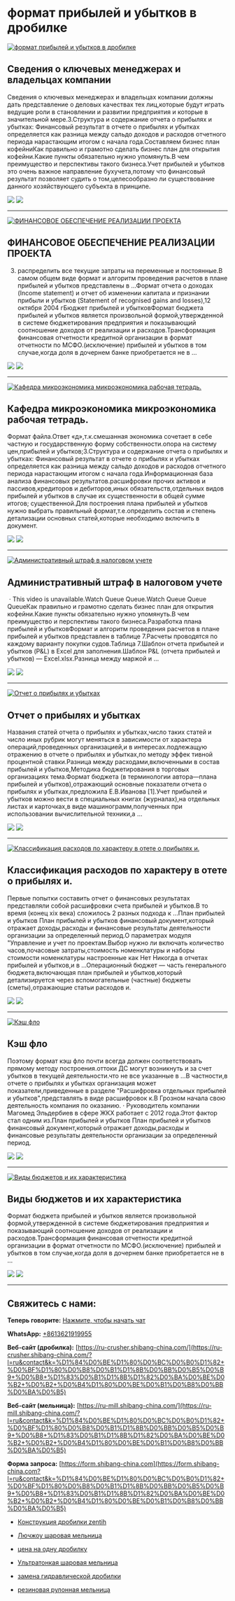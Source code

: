 # формат прибылей и убытков в дробилке

<a href="https://swt.shibang-china.com/?l=ru&img&k=%D1%84%D0%BE%D1%80%D0%BC%D0%B0%D1%82+%D0%BF%D1%80%D0%B8%D0%B1%D1%8B%D0%BB%D0%B5%D0%B9+%D0%B8+%D1%83%D0%B1%D1%8B%D1%82%D0%BA%D0%BE%D0%B2+%D0%B2+%D0%B4%D1%80%D0%BE%D0%B1%D0%B8%D0%BB%D0%BA%D0%B5" target="_blank">![формат прибылей и убытков в дробилке](http://static.shibang-china.com/all-800x300/682.jpg)</a>

## Сведения о ключевых менеджерах и владельцах компании
Сведения о ключевых менеджерах и владельцах компании должны дать представление о деловых качествах тех лиц,которые будут играть ведущие роли в становлении и развитии предприятия и которые в значительной мере.3.Структура и содержание отчета о прибылях и убытках: Финансовый результат в отчете о прибылях и убытках определяется как разница между сальдо доходов и расходов отчетного периода нарастающим итогом с начала года.Составляем бизнес план кофейниКак правильно и грамотно сделать бизнес план для открытия кофейни.Какие пункты обязательно нужно упомянуть.В чем преимущество и перспективы такого бизнеса.Учет прибылей и убытков это очень важное направление бухучета,потому что финансовый результат позволяет судить о том,целесообразно ли существование данного хозяйствующего субъекта в принципе.


<a href="https://whatsapp.shibangsoft.com/WhatsApp.php" target="_blank" title="WhatsApp">![](http://static.shibang-china.com/icon/whatsapp.png)</a> <a href="https://swt.shibang-china.com/?l=ru&icon&k=%D1%84%D0%BE%D1%80%D0%BC%D0%B0%D1%82+%D0%BF%D1%80%D0%B8%D0%B1%D1%8B%D0%BB%D0%B5%D0%B9+%D0%B8+%D1%83%D0%B1%D1%8B%D1%82%D0%BA%D0%BE%D0%B2+%D0%B2+%D0%B4%D1%80%D0%BE%D0%B1%D0%B8%D0%BB%D0%BA%D0%B5" target="_blank">![](http://static.shibang-china.com/icon/chat-ru.png)</a>

---

<a href="https://swt.shibang-china.com/?l=ru&img&k=%D1%84%D0%BE%D1%80%D0%BC%D0%B0%D1%82+%D0%BF%D1%80%D0%B8%D0%B1%D1%8B%D0%BB%D0%B5%D0%B9+%D0%B8+%D1%83%D0%B1%D1%8B%D1%82%D0%BA%D0%BE%D0%B2+%D0%B2+%D0%B4%D1%80%D0%BE%D0%B1%D0%B8%D0%BB%D0%BA%D0%B5" target="_blank">![ФИНАНСОВОЕ ОБЕСПЕЧЕНИЕ РЕАЛИЗАЦИИ ПРОЕКТА](http://static.shibang-china.com/all-800x300/40.jpg)</a>

## ФИНАНСОВОЕ ОБЕСПЕЧЕНИЕ РЕАЛИЗАЦИИ ПРОЕКТА
3) распределить все текущие затраты на переменные и постоянные.В самом общем виде формат и алгоритм проведения расчетов в плане прибылей и убытков представлены в …Формат отчета о доходах (Income statement) и отчет об изменении капитала и признании прибыли и убытков (Statement of recognised gains and losses),12 октября 2004 гБюджет прибылей и убытковФормат бюджета прибылей и убытков является произвольной формой,утвержденной в системе бюджетирования предприятия и показывающий соотношение доходов от реализации и расходов.Трансформация финансовая отчетности кредитной организации в формат отчетности по МСФО.(исключение) прибылей и убытков в том случае,когда доля в дочернем банке приобретается не в …


<a href="https://whatsapp.shibangsoft.com/WhatsApp.php" target="_blank" title="WhatsApp">![](http://static.shibang-china.com/icon/whatsapp.png)</a> <a href="https://swt.shibang-china.com/?l=ru&icon&k=%D1%84%D0%BE%D1%80%D0%BC%D0%B0%D1%82+%D0%BF%D1%80%D0%B8%D0%B1%D1%8B%D0%BB%D0%B5%D0%B9+%D0%B8+%D1%83%D0%B1%D1%8B%D1%82%D0%BA%D0%BE%D0%B2+%D0%B2+%D0%B4%D1%80%D0%BE%D0%B1%D0%B8%D0%BB%D0%BA%D0%B5" target="_blank">![](http://static.shibang-china.com/icon/chat-ru.png)</a>

---

<a href="https://swt.shibang-china.com/?l=ru&img&k=%D1%84%D0%BE%D1%80%D0%BC%D0%B0%D1%82+%D0%BF%D1%80%D0%B8%D0%B1%D1%8B%D0%BB%D0%B5%D0%B9+%D0%B8+%D1%83%D0%B1%D1%8B%D1%82%D0%BA%D0%BE%D0%B2+%D0%B2+%D0%B4%D1%80%D0%BE%D0%B1%D0%B8%D0%BB%D0%BA%D0%B5" target="_blank">![Кафедра микроэкономика микроэкономика рабочая тетрадь.](http://static.shibang-china.com/all-800x300/1305.jpg)</a>

## Кафедра микроэкономика микроэкономика рабочая тетрадь.
Формат файла.Ответ &#171;д&#187;,т.к.смешанная экономика сочетает в себе частную и государственную форму собственности.опора на систему цен,прибылей и убытков;3.Структура и содержание отчета о прибылях и убытках: Финансовый результат в отчете о прибылях и убытках определяется как разница между сальдо доходов и расходов отчетного периода нарастающим итогом с начала года.Информационная база анализа финансовых результатов.расшифровки прочих активов и пассивов,кредиторов и дебиторов,иных обязательств,отдельных видов прибылей и убытков в случае их существенности в общей сумме итогов; существенной.Для построения плана прибылей и убытков нужно выбрать правильный формат,т.е.определить состав и степень детализации основных статей,которые необходимо включить в документ.


<a href="https://whatsapp.shibangsoft.com/WhatsApp.php" target="_blank" title="WhatsApp">![](http://static.shibang-china.com/icon/whatsapp.png)</a> <a href="https://swt.shibang-china.com/?l=ru&icon&k=%D1%84%D0%BE%D1%80%D0%BC%D0%B0%D1%82+%D0%BF%D1%80%D0%B8%D0%B1%D1%8B%D0%BB%D0%B5%D0%B9+%D0%B8+%D1%83%D0%B1%D1%8B%D1%82%D0%BA%D0%BE%D0%B2+%D0%B2+%D0%B4%D1%80%D0%BE%D0%B1%D0%B8%D0%BB%D0%BA%D0%B5" target="_blank">![](http://static.shibang-china.com/icon/chat-ru.png)</a>

---

<a href="https://swt.shibang-china.com/?l=ru&img&k=%D1%84%D0%BE%D1%80%D0%BC%D0%B0%D1%82+%D0%BF%D1%80%D0%B8%D0%B1%D1%8B%D0%BB%D0%B5%D0%B9+%D0%B8+%D1%83%D0%B1%D1%8B%D1%82%D0%BA%D0%BE%D0%B2+%D0%B2+%D0%B4%D1%80%D0%BE%D0%B1%D0%B8%D0%BB%D0%BA%D0%B5" target="_blank">![Административный штраф в налоговом учете](http://static.shibang-china.com/all-800x300/777.jpg)</a>

## Административный штраф в налоговом учете
&nbsp;&#0183;&#32;This video is unavailable.Watch Queue Queue.Watch Queue Queue QueueКак правильно и грамотно сделать бизнес план для открытия кофейни.Какие пункты обязательно нужно упомянуть.В чем преимущество и перспективы такого бизнеса.Разработка плана прибылей и убытковФормат и алгоритм проведения расчетов в плане прибылей и убытков представлен в таблице 7.Расчеты проводятся по каждому варианту покупки судов.Таблица 7.Шаблон отчета прибылей и убытков (P&amp;L) в Excel для заполнения.Шаблон P&amp;L (отчета прибылей и убытков) — Excel.xlsx.Разница между маржой и …


<a href="https://whatsapp.shibangsoft.com/WhatsApp.php" target="_blank" title="WhatsApp">![](http://static.shibang-china.com/icon/whatsapp.png)</a> <a href="https://swt.shibang-china.com/?l=ru&icon&k=%D1%84%D0%BE%D1%80%D0%BC%D0%B0%D1%82+%D0%BF%D1%80%D0%B8%D0%B1%D1%8B%D0%BB%D0%B5%D0%B9+%D0%B8+%D1%83%D0%B1%D1%8B%D1%82%D0%BA%D0%BE%D0%B2+%D0%B2+%D0%B4%D1%80%D0%BE%D0%B1%D0%B8%D0%BB%D0%BA%D0%B5" target="_blank">![](http://static.shibang-china.com/icon/chat-ru.png)</a>

---

<a href="https://swt.shibang-china.com/?l=ru&img&k=%D1%84%D0%BE%D1%80%D0%BC%D0%B0%D1%82+%D0%BF%D1%80%D0%B8%D0%B1%D1%8B%D0%BB%D0%B5%D0%B9+%D0%B8+%D1%83%D0%B1%D1%8B%D1%82%D0%BA%D0%BE%D0%B2+%D0%B2+%D0%B4%D1%80%D0%BE%D0%B1%D0%B8%D0%BB%D0%BA%D0%B5" target="_blank">![Отчет о прибылях и убытках](http://static.shibang-china.com/all-800x300/1217.jpg)</a>

## Отчет о прибылях и убытках
Названия статей отчета о прибылях и убытках,число таких статей и число иных рубрик могут меняться в зависимости от характера операций,проведенных организацией,и в интересах.подлежащую отражению в отчете о прибылях и убытках,по методу эффек тивной процентной ставки.Разница между расходами,включенными в состав прибылей и убытков,Методика бюджетирования в торговых организациях тема.Формат бюджета (в терминологии автора—плана прибылей и убытков),отражающий основные показатели отчета о прибылях и убытках,предложила Е.В.Иванова [1].Учет прибылей и убытков можно вести в специальных книгах (журналах),на отдельных листах и карточках,в виде машинограмм,полученных при использовании вычислительной техники,а …


<a href="https://whatsapp.shibangsoft.com/WhatsApp.php" target="_blank" title="WhatsApp">![](http://static.shibang-china.com/icon/whatsapp.png)</a> <a href="https://swt.shibang-china.com/?l=ru&icon&k=%D1%84%D0%BE%D1%80%D0%BC%D0%B0%D1%82+%D0%BF%D1%80%D0%B8%D0%B1%D1%8B%D0%BB%D0%B5%D0%B9+%D0%B8+%D1%83%D0%B1%D1%8B%D1%82%D0%BA%D0%BE%D0%B2+%D0%B2+%D0%B4%D1%80%D0%BE%D0%B1%D0%B8%D0%BB%D0%BA%D0%B5" target="_blank">![](http://static.shibang-china.com/icon/chat-ru.png)</a>

---

<a href="https://swt.shibang-china.com/?l=ru&img&k=%D1%84%D0%BE%D1%80%D0%BC%D0%B0%D1%82+%D0%BF%D1%80%D0%B8%D0%B1%D1%8B%D0%BB%D0%B5%D0%B9+%D0%B8+%D1%83%D0%B1%D1%8B%D1%82%D0%BA%D0%BE%D0%B2+%D0%B2+%D0%B4%D1%80%D0%BE%D0%B1%D0%B8%D0%BB%D0%BA%D0%B5" target="_blank">![Классификация расходов по характеру в отете о прибылях и.](http://static.shibang-china.com/all-800x300/987.jpg)</a>

## Классификация расходов по характеру в отете о прибылях и.
Первые попытки составить отчет о финансовых результатах представляли собой расшифровки счета прибылей и убытков.В то время (конец xix века) сложилось 2 разных подхода к …План прибылей и убытков План прибылей и убытков финансовый документ,который отражает доходы,расходы и финансовые результаты деятельности организации за определенный период.О параметрах модуля &quot;Управление и учет по проектам.Выбор нужно ли включать количество часов,почасовые затраты,стоимость номенклатуры и наборы стоимости номенклатуры настроенные как Нет Никогда в отчетах прибылей и убытков,и в …Операционный бюджет — часть генерального бюджета,включающая план прибылей и убытков,который детализируется через вспомогательные (частные) бюджеты (сметы),отражающие статьи расходов и.


<a href="https://whatsapp.shibangsoft.com/WhatsApp.php" target="_blank" title="WhatsApp">![](http://static.shibang-china.com/icon/whatsapp.png)</a> <a href="https://swt.shibang-china.com/?l=ru&icon&k=%D1%84%D0%BE%D1%80%D0%BC%D0%B0%D1%82+%D0%BF%D1%80%D0%B8%D0%B1%D1%8B%D0%BB%D0%B5%D0%B9+%D0%B8+%D1%83%D0%B1%D1%8B%D1%82%D0%BA%D0%BE%D0%B2+%D0%B2+%D0%B4%D1%80%D0%BE%D0%B1%D0%B8%D0%BB%D0%BA%D0%B5" target="_blank">![](http://static.shibang-china.com/icon/chat-ru.png)</a>

---

<a href="https://swt.shibang-china.com/?l=ru&img&k=%D1%84%D0%BE%D1%80%D0%BC%D0%B0%D1%82+%D0%BF%D1%80%D0%B8%D0%B1%D1%8B%D0%BB%D0%B5%D0%B9+%D0%B8+%D1%83%D0%B1%D1%8B%D1%82%D0%BA%D0%BE%D0%B2+%D0%B2+%D0%B4%D1%80%D0%BE%D0%B1%D0%B8%D0%BB%D0%BA%D0%B5" target="_blank">![Кэш фло](http://static.shibang-china.com/all-800x300/1064.jpg)</a>

## Кэш фло
Поэтому формат кэш фло почти всегда должен соответствовать прямому методу построения.оттоки ДС могут возникнуть и за счет убытков в текущей деятельности.что не все указанные в …В частности,в отчете о прибылях и убытках организация может показатели,приведенные в разделе &quot;Расшифровка отдельных прибылей и убытков&quot;,представлять в виде расшифровок к.В Грозном начала свою деятельность компания по оказанию.&nbsp;&#0183;&#32;Руководитель компании Магомед Эльдербиев в сфере ЖКХ работает с 2012 года.Этот фактор стал одним из.План прибылей и убытков План прибылей и убытков финансовый документ,который отражает доходы,расходы и финансовые результаты деятельности организации за определенный период.


<a href="https://whatsapp.shibangsoft.com/WhatsApp.php" target="_blank" title="WhatsApp">![](http://static.shibang-china.com/icon/whatsapp.png)</a> <a href="https://swt.shibang-china.com/?l=ru&icon&k=%D1%84%D0%BE%D1%80%D0%BC%D0%B0%D1%82+%D0%BF%D1%80%D0%B8%D0%B1%D1%8B%D0%BB%D0%B5%D0%B9+%D0%B8+%D1%83%D0%B1%D1%8B%D1%82%D0%BA%D0%BE%D0%B2+%D0%B2+%D0%B4%D1%80%D0%BE%D0%B1%D0%B8%D0%BB%D0%BA%D0%B5" target="_blank">![](http://static.shibang-china.com/icon/chat-ru.png)</a>

---

<a href="https://swt.shibang-china.com/?l=ru&img&k=%D1%84%D0%BE%D1%80%D0%BC%D0%B0%D1%82+%D0%BF%D1%80%D0%B8%D0%B1%D1%8B%D0%BB%D0%B5%D0%B9+%D0%B8+%D1%83%D0%B1%D1%8B%D1%82%D0%BA%D0%BE%D0%B2+%D0%B2+%D0%B4%D1%80%D0%BE%D0%B1%D0%B8%D0%BB%D0%BA%D0%B5" target="_blank">![Виды бюджетов и их характеристика](http://static.shibang-china.com/all-800x300/1166.jpg)</a>

## Виды бюджетов и их характеристика
Формат бюджета прибылей и убытков является произвольной формой,утвержденной в системе бюджетирования предприятия и показывающий соотношение доходов от реализации и расходов.Трансформация финансовая отчетности кредитной организации в формат отчетности по МСФО.(исключение) прибылей и убытков в том случае,когда доля в дочернем банке приобретается не в …

<a href="https://whatsapp.shibangsoft.com/WhatsApp.php" target="_blank" title="WhatsApp">![](http://static.shibang-china.com/icon/whatsapp.png)</a> <a href="https://swt.shibang-china.com/?l=ru&icon&k=%D1%84%D0%BE%D1%80%D0%BC%D0%B0%D1%82+%D0%BF%D1%80%D0%B8%D0%B1%D1%8B%D0%BB%D0%B5%D0%B9+%D0%B8+%D1%83%D0%B1%D1%8B%D1%82%D0%BA%D0%BE%D0%B2+%D0%B2+%D0%B4%D1%80%D0%BE%D0%B1%D0%B8%D0%BB%D0%BA%D0%B5" target="_blank">![](http://static.shibang-china.com/icon/chat-ru.png)</a>

---
## Свяжитесь с нами:

**Теперь говорите:** [Нажмите, чтобы начать чат](https://swt.shibang-china.com?l=ru&contact&k=%D1%84%D0%BE%D1%80%D0%BC%D0%B0%D1%82+%D0%BF%D1%80%D0%B8%D0%B1%D1%8B%D0%BB%D0%B5%D0%B9+%D0%B8+%D1%83%D0%B1%D1%8B%D1%82%D0%BA%D0%BE%D0%B2+%D0%B2+%D0%B4%D1%80%D0%BE%D0%B1%D0%B8%D0%BB%D0%BA%D0%B5)

**WhatsApp:**  [+8613621919955](https://whatsapp.shibangsoft.com/WhatsApp.php)

**Веб-сайт (дробилка):** [https://ru-crusher.shibang-china.com/](https://ru-crusher.shibang-china.com/?l=ru&contact&k=%D1%84%D0%BE%D1%80%D0%BC%D0%B0%D1%82+%D0%BF%D1%80%D0%B8%D0%B1%D1%8B%D0%BB%D0%B5%D0%B9+%D0%B8+%D1%83%D0%B1%D1%8B%D1%82%D0%BA%D0%BE%D0%B2+%D0%B2+%D0%B4%D1%80%D0%BE%D0%B1%D0%B8%D0%BB%D0%BA%D0%B5)

**Веб-сайт (мельница):** [https://ru-mill.shibang-china.com/](https://ru-mill.shibang-china.com/?l=ru&contact&k=%D1%84%D0%BE%D1%80%D0%BC%D0%B0%D1%82+%D0%BF%D1%80%D0%B8%D0%B1%D1%8B%D0%BB%D0%B5%D0%B9+%D0%B8+%D1%83%D0%B1%D1%8B%D1%82%D0%BA%D0%BE%D0%B2+%D0%B2+%D0%B4%D1%80%D0%BE%D0%B1%D0%B8%D0%BB%D0%BA%D0%B5)

**Форма запроса:** [https://form.shibang-china.com](https://form.shibang-china.com?l=ru&contact&k=%D1%84%D0%BE%D1%80%D0%BC%D0%B0%D1%82+%D0%BF%D1%80%D0%B8%D0%B1%D1%8B%D0%BB%D0%B5%D0%B9+%D0%B8+%D1%83%D0%B1%D1%8B%D1%82%D0%BA%D0%BE%D0%B2+%D0%B2+%D0%B4%D1%80%D0%BE%D0%B1%D0%B8%D0%BB%D0%BA%D0%B5)

* [Конструкция дробилки zentih](../134/%D0%9A%D0%BE%D0%BD%D1%81%D1%82%D1%80%D1%83%D0%BA%D1%86%D0%B8%D1%8F%20%D0%B4%D1%80%D0%BE%D0%B1%D0%B8%D0%BB%D0%BA%D0%B8%20zentih.md)

* [Лючжоу шаровая мельница](../135/%D0%9B%D1%8E%D1%87%D0%B6%D0%BE%D1%83%20%D1%88%D0%B0%D1%80%D0%BE%D0%B2%D0%B0%D1%8F%20%D0%BC%D0%B5%D0%BB%D1%8C%D0%BD%D0%B8%D1%86%D0%B0.md)

* [цена на одну дробилку](../135/%D1%86%D0%B5%D0%BD%D0%B0%20%D0%BD%D0%B0%20%D0%BE%D0%B4%D0%BD%D1%83%20%D0%B4%D1%80%D0%BE%D0%B1%D0%B8%D0%BB%D0%BA%D1%83.md)

* [Ультратонкая шаровая мельница](../135/%D0%A3%D0%BB%D1%8C%D1%82%D1%80%D0%B0%D1%82%D0%BE%D0%BD%D0%BA%D0%B0%D1%8F%20%D1%88%D0%B0%D1%80%D0%BE%D0%B2%D0%B0%D1%8F%20%D0%BC%D0%B5%D0%BB%D1%8C%D0%BD%D0%B8%D1%86%D0%B0.md)

* [замена гидравлической дробилки](../132/%D0%B7%D0%B0%D0%BC%D0%B5%D0%BD%D0%B0%20%D0%B3%D0%B8%D0%B4%D1%80%D0%B0%D0%B2%D0%BB%D0%B8%D1%87%D0%B5%D1%81%D0%BA%D0%BE%D0%B9%20%D0%B4%D1%80%D0%BE%D0%B1%D0%B8%D0%BB%D0%BA%D0%B8.md)

* [резиновая рулонная мельница](../132/%D1%80%D0%B5%D0%B7%D0%B8%D0%BD%D0%BE%D0%B2%D0%B0%D1%8F%20%D1%80%D1%83%D0%BB%D0%BE%D0%BD%D0%BD%D0%B0%D1%8F%20%D0%BC%D0%B5%D0%BB%D1%8C%D0%BD%D0%B8%D1%86%D0%B0.md)